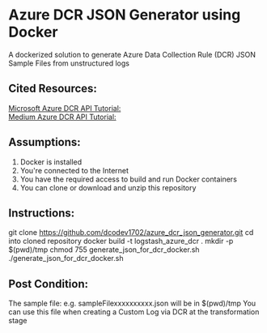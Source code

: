 # Azure DCR JSON Generator using Docker
A dockerized solution to generate Azure Data Collection Rule (DCR) JSON Sample Files from unstructured logs

Cited Resources:
-----------------
[Microsoft Azure DCR API Tutorial:](https://learn.microsoft.com/en-us/azure/azure-monitor/logs/tutorial-logs-ingestion-portal) <br />
[Medium Azure DCR API Tutorial:](https://koosg.medium.com/ingest-dcr-based-custom-logs-in-microsoft-sentinel-with-logstash-f94c79e69b93) <br />


Assumptions:
------------
1. Docker is installed
2. You're connected to the Internet
3. You have the required access to build and run Docker containers
4. You can clone or download and unzip this repository


Instructions:
--------------
git clone https://github.com/dcodev1702/azure_dcr_json_generator.git
cd into cloned repository
docker build -t logstash_azure_dcr .
mkdir -p $(pwd)/tmp
chmod 755 generate_json_for_dcr_docker.sh
./generate_json_for_dcr_docker.sh


Post Condition:
----------------
The sample file: e.g. sampleFilexxxxxxxxxx.json will be in $(pwd)/tmp
You can use this file when creating a Custom Log via DCR at the transformation stage
